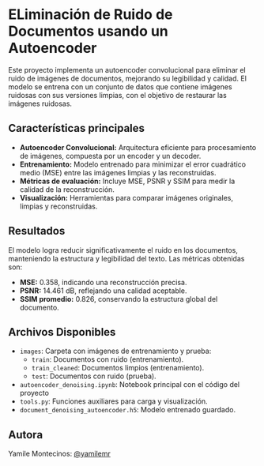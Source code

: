 # **ELiminación de Ruido de Documentos usando un Autoencoder**

Este proyecto implementa un autoencoder convolucional para eliminar el ruido de imágenes de documentos, mejorando su legibilidad y calidad. El modelo se entrena con un conjunto de datos que contiene imágenes ruidosas con sus versiones limpias, con el objetivo de restaurar las imágenes ruidosas.

## Características principales
* **Autoencoder Convolucional:** Arquitectura eficiente para procesamiento de imágenes, compuesta por un encoder y un decoder.
* **Entrenamiento:** Modelo entrenado para minimizar el error cuadrático medio (MSE) entre las imágenes limpias y las reconstruidas.
* **Métricas de evaluación:** Incluye MSE, PSNR y SSIM para medir la calidad de la reconstrucción.
* **Visualización:** Herramientas para comparar imágenes originales, limpias y reconstruidas.

## Resultados
El modelo logra reducir significativamente el ruido en los documentos, manteniendo la estructura y legibilidad del texto. Las métricas obtenidas son:
* **MSE:** 0.358, indicando una reconstrucción precisa.
* **PSNR:** 14.461 dB, reflejando una calidad aceptable.
* **SSIM promedio:** 0.826, conservando la estructura global del documento.

## Archivos Disponibles
* `images`: Carpeta con imágenes de entrenamiento y prueba:
    - `train`: Documentos con ruido (entrenamiento).
    - `train_cleaned`: Documentos limpios (entrenamiento).
    - `test`: Documentos con ruido (prueba).
* `autoencoder_denoising.ipynb`: Notebook principal con el código del proyecto
* `tools.py`: Funciones auxiliares para carga y visualización.
* `document_denoising_autoencoder.h5`: Modelo entrenado guardado.

## Autora
Yamile Montecinos: [@yamilemr](https://github.com/yamilemr)